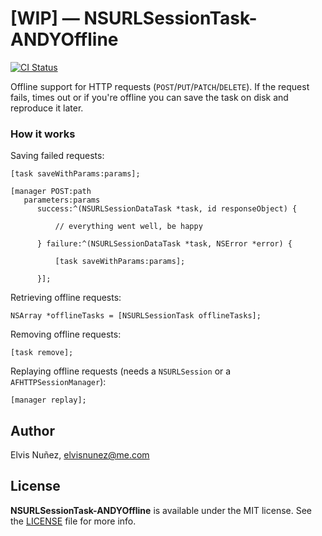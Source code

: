 # [WIP] — NSURLSessionTask-ANDYOffline

[![CI Status](http://img.shields.io/travis/NSElvis/NSURLSessionTask-ANDYOffline.svg?style=flat)](https://travis-ci.org/3lvis/NSURLSessionTask-ANDYOffline)

Offline support for HTTP requests (`POST`/`PUT`/`PATCH`/`DELETE`). If the request fails, times out or if you're offline you can save the task on disk and reproduce it later.

### How it works

Saving failed requests:

```objc
[task saveWithParams:params];
```

```objc
[manager POST:path
   parameters:params
      success:^(NSURLSessionDataTask *task, id responseObject) {

          // everything went well, be happy

      } failure:^(NSURLSessionDataTask *task, NSError *error) {

          [task saveWithParams:params];

      }];
```

Retrieving offline requests:

```objc
NSArray *offlineTasks = [NSURLSessionTask offlineTasks];
```

Removing offline requests:

```objc
[task remove];
```

Replaying offline requests (needs a `NSURLSession` or a `AFHTTPSessionManager`):

```objc
[manager replay];
```

## Author

Elvis Nuñez, [elvisnunez@me.com](mailto:elvisnunez@me.com)

## License

**NSURLSessionTask-ANDYOffline** is available under the MIT license. See the [LICENSE](https://github.com/3lvis/NSURLSessionTask-ANDYOffline/blob/master/LICENSE.md) file for more info.
